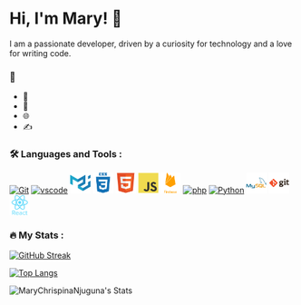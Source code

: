 
# Hi, I'm Mary! 👋
I am a passionate developer, driven by a curiosity for technology and a love for writing code.
### 🚀 

- 🔭 
- 📝 
- 🌐 
- ✍️

### :hammer_and_wrench: Languages and Tools :

<p align="left">
<a href="https://git-scm.com/" target="_blank" rel="noreferrer"><img src="https://raw.githubusercontent.com/danielcranney/readme-generator/main/public/icons/skills/git-colored.svg" width="36" height="36" alt="Git" /></a>
   <a href="https://code.visualstudio.com/" target="_blank"rel="noreferrer"><img src="https://cdn.jsdelivr.net/gh/devicons/devicon/icons/vscode/vscode-original.svg" alt="vscode" width="36" height="36"/></a>
   <a href="https://mui.com/" target="_blank" rel="noreferrer"><img src="https://github.com/devicons/devicon/blob/master/icons/materialui/materialui-original.svg" title="Material UI" alt="Material UI" width="36" height="36"/></a>
   <a href="https://www.w3.org/TR/CSS/#css" target="_blank" rel="noreferrer"><img src="https://github.com/devicons/devicon/blob/master/icons/css3/css3-plain-wordmark.svg"  title="CSS3" alt="CSS" width="36" height="36"/></a>
   <a href="https://developer.mozilla.org/en-US/docs/Glossary/HTML5" target="_blank" rel="noreferrer"><img src="https://github.com/devicons/devicon/blob/master/icons/html5/html5-original.svg" title="HTML5" alt="HTML" width="36" height="36"/></a>
   <a href="https://developer.mozilla.org/en-US/docs/Web/JavaScript" target="_blank" rel="noreferrer"><img src="https://github.com/devicons/devicon/blob/master/icons/javascript/javascript-original.svg" title="JavaScript" alt="JavaScript" width="36" height="36"/></a>
  <a href="https://firebase.google.com/" target="_blank" rel="noreferrer"> <img src="https://github.com/devicons/devicon/blob/master/icons/firebase/firebase-plain-wordmark.svg" title="Firebase" alt="Firebase" width="36" height="36"/></a>
 <a href="https://www.php.net/" target="_blank" rel="noreferrer"> <img src="https://cdn.jsdelivr.net/gh/devicons/devicon/icons/php/php-original.svg" alt="php" width="36" height="36"/></a>
    <a href="https://www.python.org/" target="_blank" rel="noreferrer"><img src="https://raw.githubusercontent.com/danielcranney/readme-generator/main/public/icons/skills/python-colored.svg" width="36" height="36" alt="Python" /></a>
   <a href="https://www.mysql.com/" target="_blank"rel="noreferrer"><img src="https://github.com/devicons/devicon/blob/master/icons/mysql/mysql-original-wordmark.svg" title="MySQL"  alt="MySQL" width="36" height="36"/></a>
  <a href="https://git-scm.com/" target="_blank"rel="noreferrer"><img src="https://github.com/devicons/devicon/blob/master/icons/git/git-original-wordmark.svg" title="Git" **alt="Git" width="36" height="36"/></a>
     <a href="https://reactjs.org/" target="_blank"rel="noreferrer"><img src="https://github.com/devicons/devicon/blob/master/icons/react/react-original-wordmark.svg" title="React" alt="React" width="36" height="36"/></a>
</p>

### :fire: My Stats :
[![GitHub Streak](http://github-readme-streak-stats.herokuapp.com?user=MaryChrispinaNjuguna&theme=dark&background=000000)](https://git.io/streak-stats)


[![Top Langs](https://github-readme-stats.vercel.app/api/top-langs/?username=MaryChrispinaNjuguna&layout=compact&theme=vision-friendly-dark)](https://github.com/anuraghazra/github-readme-stats)


![MaryChrispinaNjuguna's Stats](https://github-readme-stats.vercel.app/api?username=MaryChrispinaNjuguna&theme=vue-dark&show_icons=true&hide_border=true&count_private=true)
